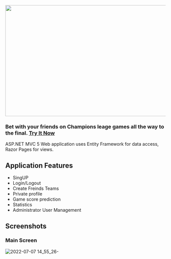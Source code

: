 <p align="center">
<img src="https://user-images.githubusercontent.com/31032862/177769016-16086bd9-c824-4431-9ff7-be21ffcaf765.png" width="600" height="350" >
</p>

### Bet with your friends on Champions leage games all the way to the final. [Try It Now](http://shachar366-002-site1.htempurl.com/)<br/>

ASP.NET MVC 5 Web application uses Entity Framework for data access, Razor Pages for views.

## Application Features
* SingUP
* Login/Logout
* Create Freinds Teams
* Private profile
* Game score prediction
* Statistics
* Administrator User Management

## Screenshots
### Main Screen
![2022-07-07 14_55_26-](https://user-images.githubusercontent.com/31032862/177767872-2e2611b1-c40a-4e75-a153-04d2e53e7c9d.png)

